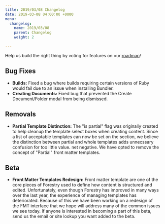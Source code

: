 ```yaml
---
title: 2019/03/08 Changelog
date: 2019-03-08 04:00:00 +0000
menu:
  changelog:
    name: 2019/03/08
    parent: Changelog
    weight: 2

---
```

Help us build the right thing by voting for features on our [roadmap](https://portal.productboard.com/forestry/t "Forestry Roadmap")!

## Bug Fixes

* **Builds:** Fixed a bug where builds requiring certain versions of Ruby would fail due to an issue when installing Bundler. 
* **Creating Documents:** Fixed bug that prevented the Create Document/Folder modal from being dismissed.

## Removals

* **Partial Template Distinction:** The "is partial" flag was originally created to help cleanup the template select boxes when creating content. Since a list of acceptable templates can now be set on the section, we believe the distinction between partial and whole templates adds unnecssary confusion for too little value. net negative. We have opted to remove the concept of "Partial" front matter templates.

## Beta

* **Front Matter Templates Redesign:** Front matter template are one of the core pieces of Forestry used to define how content is structured and edited. Unfortunately, even though Forestry has improved in many ways over the last year, the experience of managing templates has deteriorated. Because of this we have been working on a redesign of the FMT interface that we hope will address many of the common issues we see today. If anyone is interested in becoming a part of this beta, send us the email or site lookup you want added to the beta.